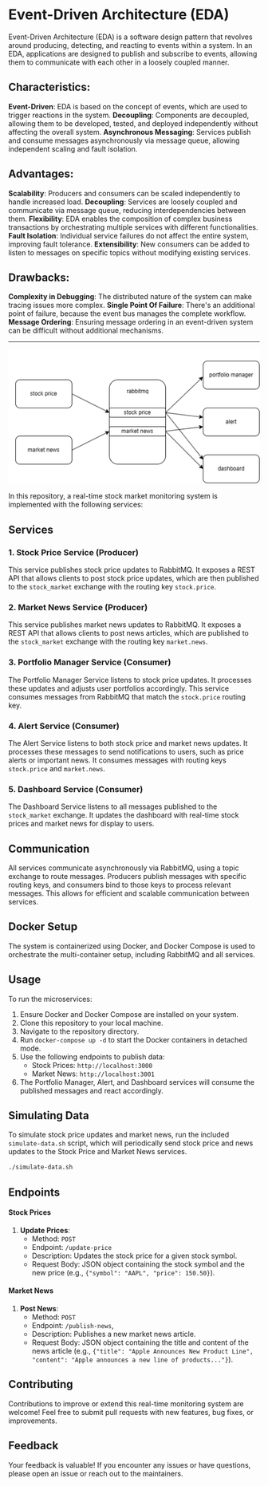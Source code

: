 # Event-Driven Architecture (EDA)

Event-Driven Architecture (EDA) is a software design pattern that revolves around producing, detecting, and reacting to events within a system. In an EDA, applications are designed to publish and subscribe to events, allowing them to communicate with each other in a loosely coupled manner.

## Characteristics:

**Event-Driven**: EDA is based on the concept of events, which are used to trigger reactions in the system.
**Decoupling**: Components are decoupled, allowing them to be developed, tested, and deployed independently without affecting the overall system.
**Asynchronous Messaging**: Services publish and consume messages asynchronously via message queue, allowing independent scaling and fault isolation.

## Advantages:

**Scalability**: Producers and consumers can be scaled independently to handle increased load.
**Decoupling**: Services are loosely coupled and communicate via message queue, reducing interdependencies between them.
**Flexibility**: EDA enables the composition of complex business transactions by orchestrating multiple services with different functionalities.
**Fault Isolation**: Individual service failures do not affect the entire system, improving fault tolerance.
**Extensibility**: New consumers can be added to listen to messages on specific topics without modifying existing services.

## Drawbacks:

**Complexity in Debugging**: The distributed nature of the system can make tracing issues more complex.
**Single Point Of Failure**: There's an additional point of failure, because the event bus manages the complete workflow.
**Message Ordering**: Ensuring message ordering in an event-driven system can be difficult without additional mechanisms.

---

![EDA Diagram](./EDA.png 'EDA')

In this repository, a real-time stock market monitoring system is implemented with the following services:

## Services

### 1. Stock Price Service (Producer)

This service publishes stock price updates to RabbitMQ. It exposes a REST API that allows clients to post stock price updates, which are then published to the `stock_market` exchange with the routing key `stock.price`.

### 2. Market News Service (Producer)

This service publishes market news updates to RabbitMQ. It exposes a REST API that allows clients to post news articles, which are published to the `stock_market` exchange with the routing key `market.news`.

### 3. Portfolio Manager Service (Consumer)

The Portfolio Manager Service listens to stock price updates. It processes these updates and adjusts user portfolios accordingly. This service consumes messages from RabbitMQ that match the `stock.price` routing key.

### 4. Alert Service (Consumer)

The Alert Service listens to both stock price and market news updates. It processes these messages to send notifications to users, such as price alerts or important news. It consumes messages with routing keys `stock.price` and `market.news`.

### 5. Dashboard Service (Consumer)

The Dashboard Service listens to all messages published to the `stock_market` exchange. It updates the dashboard with real-time stock prices and market news for display to users.

## Communication

All services communicate asynchronously via RabbitMQ, using a topic exchange to route messages. Producers publish messages with specific routing keys, and consumers bind to those keys to process relevant messages. This allows for efficient and scalable communication between services.

## Docker Setup

The system is containerized using Docker, and Docker Compose is used to orchestrate the multi-container setup, including RabbitMQ and all services.

## Usage

To run the microservices:

1. Ensure Docker and Docker Compose are installed on your system.
2. Clone this repository to your local machine.
3. Navigate to the repository directory.
4. Run `docker-compose up -d` to start the Docker containers in detached mode.
5. Use the following endpoints to publish data:
   - Stock Prices: `http://localhost:3000`
   - Market News: `http://localhost:3001`
6. The Portfolio Manager, Alert, and Dashboard services will consume the published messages and react accordingly.

## Simulating Data

To simulate stock price updates and market news, run the included `simulate-data.sh` script, which will periodically send stock price and news updates to the Stock Price and Market News services.

```bash
./simulate-data.sh
```

## Endpoints

#### Stock Prices

1. **Update Prices**:
   - Method: `POST`
   - Endpoint: `/update-price`
   - Description: Updates the stock price for a given stock symbol.
   - Request Body: JSON object containing the stock symbol and the new price (e.g., `{"symbol": "AAPL", "price": 150.50}`).

#### Market News

1. **Post News**:
   - Method: `POST`
   - Endpoint: `/publish-news`,
   - Description: Publishes a new market news article.
   - Request Body: JSON object containing the title and content of the news article (e.g., `{"title": "Apple Announces New Product Line", "content": "Apple announces a new line of products..."}`).

## Contributing

Contributions to improve or extend this real-time monitoring system are welcome! Feel free to submit pull requests with new features, bug fixes, or improvements.

## Feedback

Your feedback is valuable! If you encounter any issues or have questions, please open an issue or reach out to the maintainers.
